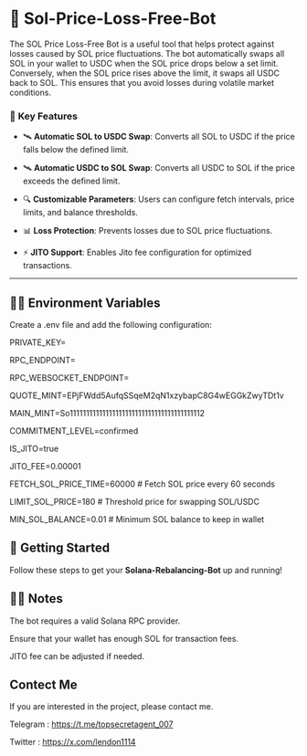 # 🚀 **Sol-Price-Loss-Free-Bot** 

The SOL Price Loss-Free Bot is a useful tool that helps protect against losses caused by SOL price fluctuations. The bot automatically swaps all SOL in your wallet to USDC when the SOL price drops below a set limit. Conversely, when the SOL price rises above the limit, it swaps all USDC back to SOL. This ensures that you avoid losses during volatile market conditions.



### 🎯 **Key Features**

- 🛰️ **Automatic SOL to USDC Swap**: 
    Converts all SOL to USDC if the price falls below the defined limit.

- 🛰️ **Automatic USDC to SOL Swap**: 
    Converts all USDC to SOL if the price exceeds the defined limit.
  
- 🔍 **Customizable Parameters**: 
    Users can configure fetch intervals, price limits, and balance thresholds.

- 📊 **Loss Protection**: 
    Prevents losses due to SOL price fluctuations.

- ⚡ **JITO Support**: 
    Enables Jito fee configuration for optimized transactions.

---

## 🧑‍💻 **Environment Variables**

Create a .env file and add the following configuration:

PRIVATE_KEY=

RPC_ENDPOINT=

RPC_WEBSOCKET_ENDPOINT=

QUOTE_MINT=EPjFWdd5AufqSSqeM2qN1xzybapC8G4wEGGkZwyTDt1v

MAIN_MINT=So11111111111111111111111111111111111111112

COMMITMENT_LEVEL=confirmed

IS_JITO=true

JITO_FEE=0.00001


FETCH_SOL_PRICE_TIME=60000  # Fetch SOL price every 60 seconds

LIMIT_SOL_PRICE=180  # Threshold price for swapping SOL/USDC

MIN_SOL_BALANCE=0.01  # Minimum SOL balance to keep in wallet



## 🚀 **Getting Started**

Follow these steps to get your **Solana-Rebalancing-Bot** up and running!


## 🧑‍💻 **Notes**

The bot requires a valid Solana RPC provider.

Ensure that your wallet has enough SOL for transaction fees.

JITO fee can be adjusted if needed.

## Contect Me

If you are interested in the project, please contact me.

Telegram : https://t.me/topsecretagent_007

Twitter : https://x.com/lendon1114
